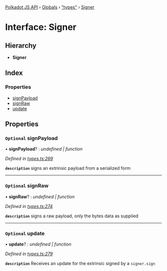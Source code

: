 [Polkadot JS API](../README.md) › [Globals](../globals.md) › ["types"](../modules/_types_.md) › [Signer](_types_.signer.md)

# Interface: Signer

## Hierarchy

* **Signer**

## Index

### Properties

* [signPayload](_types_.signer.md#optional-signpayload)
* [signRaw](_types_.signer.md#optional-signraw)
* [update](_types_.signer.md#optional-update)

## Properties

### `Optional` signPayload

• **signPayload**? : *undefined | function*

*Defined in [types.ts:269](https://github.com/polkadot-js/api/blob/db59fbff25/packages/api/src/types.ts#L269)*

**`description`** signs an extrinsic payload from a serialized form

___

### `Optional` signRaw

• **signRaw**? : *undefined | function*

*Defined in [types.ts:274](https://github.com/polkadot-js/api/blob/db59fbff25/packages/api/src/types.ts#L274)*

**`description`** signs a raw payload, only the bytes data as supplied

___

### `Optional` update

• **update**? : *undefined | function*

*Defined in [types.ts:279](https://github.com/polkadot-js/api/blob/db59fbff25/packages/api/src/types.ts#L279)*

**`description`** Receives an update for the extrinsic signed by a `signer.sign`
